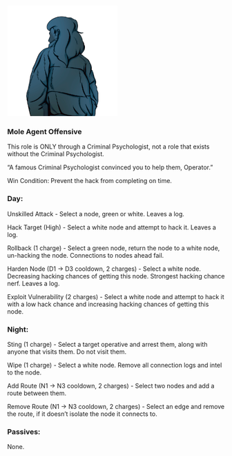 ![operator.png](Images/operator.png)

### **Mole Agent Offensive**

This role is ONLY through a Criminal Psychologist, not a role that exists without the Criminal Psychologist.

“A famous Criminal Psychologist convinced you to help them, Operator.”

Win Condition: Prevent the hack from completing on time.

### **Day:**

Unskilled Attack - Select a node, green or white. Leaves a log.

Hack Target (High) - Select a white node and attempt to hack it. Leaves a log.

Rollback (1 charge) - Select a green node, return the node to a white node, un-hacking the node. Connections to nodes ahead fail.

Harden Node (D1 -> D3 cooldown, 2 charges) - Select a white node. Decreasing hacking chances of getting this node. Strongest hacking chance nerf. Leaves a log.

Exploit Vulnerability (2 charges) - Select a white node and attempt to hack it with a low hack chance and increasing hacking chances of getting this node.

### **Night:**

Sting (1 charge) - Select a target operative and arrest them, along with anyone that visits them. Do not visit them.

Wipe (1 charge) - Select a white node. Remove all connection logs and intel to the node.

Add Route (N1 -> N3 cooldown, 2 charges) - Select two nodes and add a route between them.

Remove Route (N1 -> N3 cooldown, 2 charges) - Select an edge and remove the route, if it doesn’t isolate the node it connects to.

### **Passives:**

None.